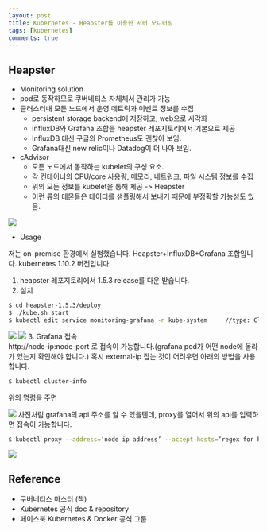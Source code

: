```yaml
---
layout: post
title: Kubernetes - Heapster를 이용한 서버 모니터링
tags: [kubernetes]
comments: true
---
```

## Heapster
* Monitoring solution
* pod로 동작하므로 쿠버네티스 자체체서 관리가 가능
* 클러스터내 모든 노드에서 운영 메트릭과 이벤트 정보를 수집
    * persistent storage backend에 저장하고, web으로 시각화
    * InfluxDB와 Grafana 조합을 heapster 레포지토리에서 기본으로 제공
    * InfluxDB 대신 구글의 Prometheus도 괜찮아 보임.
    * Grafana대신 new relic이나 Datadog이 더 나아 보임.
* cAdvisor
    * 모든 노드에서 동작하는 kubelet의 구성 요소.
    * 각 컨테이너의 CPU/core 사용량, 메모리, 네트워크, 파일 시스템 정보를 수집
    * 위의 모든 정보를 kubelet을 통해 제공 -> Heapster
    * 이런 류의 데몬들은 데이터를 샘플링해서 보내기 때문에 부정확할 가능성도 있음.

![](https://user-images.githubusercontent.com/30650374/50908860-f4a5ad00-146d-11e9-838f-404de9918c27.jpg)

* Usage

저는 on-premise 환경에서 실험했습니다. Heapster+InfluxDB+Grafana 조합입니다.
kubernetes 1.10.2 버전입니다. 
1. heapster 레포지토리에서 1.5.3 release를 다운 받습니다.
2. 설치 
```bash
$ cd heapster-1.5.3/deploy
$ ./kube.sh start
$ kubectl edit service monitoring-grafana -n kube-system     //type: ClusterIP를 type: NodePort로 변경합니다.
```

![](https://user-images.githubusercontent.com/30650374/50908904-025b3280-146e-11e9-9d47-f598dc18719f.jpg)
![](https://user-images.githubusercontent.com/30650374/50908914-05562300-146e-11e9-8780-f3f59a1fe628.jpg)
3. Grafana 접속<br>
http://node-ip:node-port 로 접속이 가능합니다.(grafana pod가 어떤 node에 올라가 있는지 확인해야 합니다.)
혹시 external-ip 잡는 것이 어려우면 아래의 방법을 사용합니다. <br>
```bash
$ kubectl cluster-info
```
위의 명령을 주면<br>

![](https://user-images.githubusercontent.com/30650374/50908894-fd967e80-146d-11e9-802b-c951311db827.jpg)
사진처럼 grafana의 api 주소를 알 수 있을텐데, proxy를 열어서 위의 api를 입력하면 접속이 가능합니다.
```bash
$ kubectl proxy --address=’node ip address’ --accept-hosts=’regex for hosts that the proxy should accept’ --port=’node port’   // proxy 여는 방법
```

![](https://user-images.githubusercontent.com/30650374/50908882-f96a6100-146d-11e9-931a-76d954f93bb6.jpg)

## Reference
* 쿠버네티스 마스터 (책)
* Kubernetes 공식 doc & repository
* 페이스북 Kubernetes & Docker 공식 그룹
